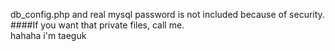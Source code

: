 db_config.php and real mysql password is not included because of security. <br>
####If you want that private files, call me. <br>
hahaha i'm taeguk
